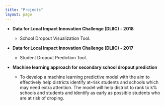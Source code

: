 ```yaml
---
title: "Projects"
layout: page
---
```


* **Data for Local Impact Innovation Challenge (DLIIC) - 2018**
   * School Dropout Visualization Tool.

* **Data for Local Impact Innovation Challenge (DLIIC) - 2017**
   * Student Dropout Prediction Tool.


* **Machine learning approach for secondary school dropout prediction**
   * To develop a machine learning predictive model with the aim to effectively help districts identify at-risk students and schools which may need extra attention. The model will help district to rank to k% schools and students and identify as early as possible students who are at risk of droping.
